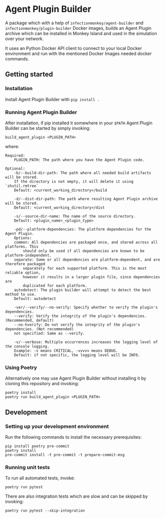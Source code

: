 # Agent Plugin Builder

A package which with a help of `infectionmonkey/agent-builder` and `infectionmonkey/plugin-builder`
Docker images, builds an Agent Plugin archive which can be installed in Monkey Island and
used in the simulation over your network.

It uses an Python Docker API client to connect to your local Docker environment and
run with the mentioned Docker Images needed docker commands.

## Getting started

### Installation

Install Agent Plugin Builder with `pip install .`

### Running Agent Plugin Builder

After installation, if pip installed it somewhere in your `$PATH` Agent Plugin Builder
can be started by simply invoking:

    build_agent_plugin <PLUGIN_PATH>

where:

    Required:
        PLUGIN_PATH: The path where you have the Agent Plugin code.

    Optional:
        -b/--build-dir-path: The path where all needed build artifacts will be stored.
        If the directory is not empty, it will delete it using `shutil.rmtree`
        Default: <current_working_directory>/build

        -d/--dist-dir-path: The path where resulting Agent Plugin archive will be stored.
        Default: <current_working_directory>/dist

        -s/--source-dir-name: The name of the source directory.
        Default: <plugin_name>_<plugin_type>

        -pd/--platform-dependencies: The platform dependencies for the Agent Plugin.
        Options:
        common: All dependencies are packaged once, and shared across all platforms. This
            should only be used if all dependencies are known to be platform-independent.
        separate: Some or all dependencies are platform-dependent, and are therefore packaged
            separately for each supported platform. This is the most reliable option,
            however it results in a larger plugin file, since dependencies are
            duplicated for each platform.
        autodetect: The plugin builder will attempt to detect the best method to use.
        Default: autodetect

        -ver/--verify/--no-verify: Specify whether to verify the plugin's dependencies.
        --verify: Verify the integrity of the plugin's dependencies. (Recommended, default)
        --no-hverify: Do not verify the integrity of the plugin's dependencies. (Not recommended)
        not specified: Same as --verify.

        -v/--verbose: Multiple occurrences increases the logging level of the console logging.
        Example: -v means CRITICAL, -vvvvv means DEBUG.
        Default: if not specific, the logging level will be INFO.

### Using Poetry

Alternatively one may use Agent Plugin Builder without installing it by
cloning this repository and invoking:

    poetry install
    poetry run build_agent_plugin <PLUGIN_PATH>

## Development

### Setting up your development environment

Run the following commands to install the necessary prerequisites:

    pip install poetry pre-commit
    poetry install
    pre-commit install -t pre-commit -t prepare-commit-msg

### Running unit tests

To run all automated tests, invoke:

    poetry run pytest

There are also integration tests which are slow and can be skipped by invoking:

    poetry run pytest --skip-integration
